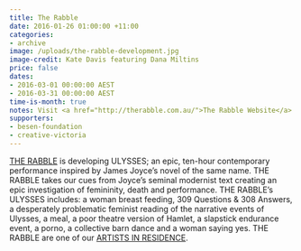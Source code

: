 ```yaml
---
title: The Rabble
date: 2016-01-26 01:00:00 +11:00
categories:
- archive
image: /uploads/the-rabble-development.jpg
image-credit: Kate Davis featuring Dana Miltins
price: false
dates:
- 2016-03-01 00:00:00 AEST
- 2016-03-31 00:00:00 AEST
time-is-month: true
notes: Visit <a href="http://therabble.com.au/">The Rabble Website</a>
supporters:
- besen-foundation
- creative-victoria
---
```


[THE RABBLE](http://therabble.com.au/) is developing ULYSSES; an epic, ten-hour contemporary performance inspired by James Joyce’s novel of the same name. THE RABBLE takes our cues from Joyce’s seminal modernist text creating an epic investigation of femininity, death and performance. THE RABBLE’s ULYSSES includes: a woman breast feeding, 309 Questions & 308 Answers, a desperately problematic feminist reading of the narrative events of Ulysses, a meal, a poor theatre version of Hamlet, a slapstick endurance event, a porno, a collective barn dance and a woman saying yes. THE RABBLE are one of our [ARTISTS IN RESIDENCE](http://thesubstation.org.au/show/the-rabble/).
